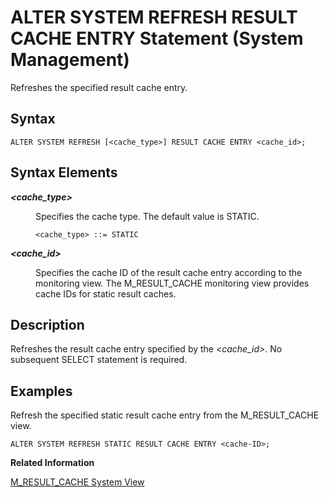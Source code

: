 <!-- loio1ab0dbbae3734a48b7a286f3df467b6b -->

# ALTER SYSTEM REFRESH RESULT CACHE ENTRY Statement \(System Management\)

Refreshes the specified result cache entry.



## Syntax

```
ALTER SYSTEM REFRESH [<cache_type>] RESULT CACHE ENTRY <cache_id>;
```



## Syntax Elements


<dl>
<dt><b>

*<cache\_type\>*

</b></dt>
<dd>

Specifies the cache type. The default value is STATIC.

```
<cache_type> ::= STATIC
```



</dd><dt><b>

*<cache\_id\>*

</b></dt>
<dd>

Specifies the cache ID of the result cache entry according to the monitoring view. The M\_RESULT\_CACHE monitoring view provides cache IDs for static result caches.



</dd>
</dl>



## Description

Refreshes the result cache entry specified by the *<cache\_id\>*. No subsequent SELECT statement is required.



<a name="loio1ab0dbbae3734a48b7a286f3df467b6b__section_rxh_1db_chb"/>

## Examples

Refresh the specified static result cache entry from the M\_RESULT\_CACHE view.

```
ALTER SYSTEM REFRESH STATIC RESULT CACHE ENTRY <cache-ID>;
```

**Related Information**  


[M\_RESULT\_CACHE System View](../../020-System-Views-Reference/022-Monitoring-Views/m-result-cache-system-view-71e6d97.md "Provides result cache information.")

